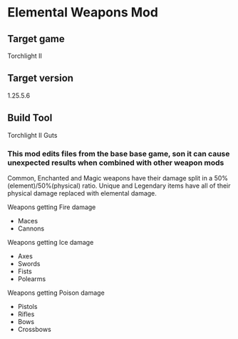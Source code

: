 # Elemental Weapons Mod
## Target game
Torchlight II

## Target version
1.25.5.6

## Build Tool
Torchlight II Guts

### This mod edits files from the base base game, son it can cause unexpected results when combined with other weapon mods

Common, Enchanted and Magic weapons have their damage split in a 50%(element)/50%(physical) ratio. Unique and Legendary items have all of their physical damage replaced with elemental damage.

Weapons getting Fire damage
- Maces
- Cannons

Weapons getting Ice damage
- Axes
- Swords
- Fists
- Polearms

Weapons getting Poison damage
- Pistols
- Rifles
- Bows
- Crossbows

